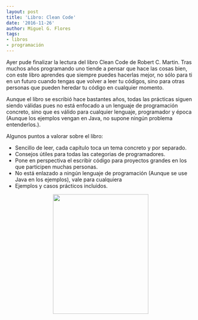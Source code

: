 ```yaml
---
layout: post
title: 'Libro: Clean Code'
date: '2016-11-26'
author: Miguel G. Flores
tags:
- libros
- programación
---
```


Ayer pude finalizar la lectura del libro Clean Code de Robert C. Martin. Tras muchos años programando uno tiende a pensar
que hace las cosas bien, con este libro aprendes que siempre puedes hacerlas mejor, no sólo para ti en un futuro
cuando tengas que volver a leer tu códigos, sino para otras personas que pueden heredar tu código en cualquier momento.

Aunque el libro se escribió hace bastantes años, todas las prácticas siguen siendo válidas pues no está enfocado
a un lenguaje de programación concreto, sino que es válido para cualquier lenguaje, programador y época (Aunque los
ejemplos vengan en Java, no supone ningún problema entenderlos.).

Algunos puntos a valorar sobre el libro:
- Sencillo de leer, cada capítulo toca un tema concreto y por separado.
- Consejos útiles para todas las categorias de programadores.
- Pone en perspectiva el escribir código para proyectos grandes en los que participen muchas personas.
- No está enlazado a ningún lenguaje de programación (Aunque se use Java en los ejemplos), vale para cualquiera
- Ejemplos y casos prácticos incluidos.

<div class="separator" style="clear: both; text-align: center;"><img border="0" height="320" src="https://images-na.ssl-images-amazon.com/images/I/41TINACY3hL._SX384_BO1,204,203,200_.jpg" width="255" /></div>
